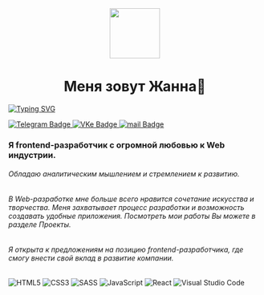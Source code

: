 

<div id="header" align="center">
<img src="https://i.giphy.com/media/v1.Y2lkPTc5MGI3NjExNjU3YzVvYW5qbGx2aWV4dDl2dTJwZDJhc3ZvNm1wdXhhbjVjNXJmaSZlcD12MV9pbnRlcm5hbF9naWZfYnlfaWQmY3Q9Zw/2ikwIgNrmPZICNmRyX/giphy.gif" width=100/>
</div>
<h1 align="center">Меня зовут Жанна👋</h1>


[![Typing SVG](https://readme-typing-svg.herokuapp.com?color=%2336BCF7&lines=Frontend+developer)](https://git.io/typing-svg)

<div id="contacts">
	<a href="https://t.me/BonaaFidess">
	 <img src="https://img.shields.io/badge/Telegram-blue?style=for-the-badge&logo=Telegram&logoColor=white" alt="Telegram Badge"/>
	</a>
	<a href="https://vk.com/id15426643">
  <img src="https://img.shields.io/badge/VK-blue?style=for-the-badge&logo=VK&logoColor=white" alt="VKe Badge"/>
</a>
<a href="mailto:agupova.j@gmail.com">
  <img src="https://img.shields.io/badge/mail-blue?style=for-the-badge&logo=mail&logoColor=white" alt="mail Badge"/>
</a>
</div>

### Я frontend-разработчик с огромной любовью к Web индустрии. 
###### Обладаю аналитическим мышлением и стремлением к развитию.
###### В Web-разработке мне больше всего нравится сочетание искусства и творчества. Меня захватывает процесс разработки и возможность создавать удобные приложения. Посмотреть мои работы Вы можете в разделе Проекты.
###### Я открыта к предложениям на позицию frontend-разработчика, где смогу внести свой вклад в развитие компании.

![HTML5](https://img.shields.io/badge/html5-%23E34F26.svg?style=for-the-badge&logo=html5&logoColor=white)
![CSS3](https://img.shields.io/badge/css3-%231572B6.svg?style=for-the-badge&logo=css3&logoColor=white)
	![SASS](https://img.shields.io/badge/SASS-hotpink.svg?style=for-the-badge&logo=SASS&logoColor=white)
![JavaScript](https://img.shields.io/badge/javascript-%23323330.svg?style=for-the-badge&logo=javascript&logoColor=%23F7DF1E)
![React](https://img.shields.io/badge/react-%2320232a.svg?style=for-the-badge&logo=react&logoColor=%2361DAFB)
![Visual Studio Code](https://img.shields.io/badge/Visual%20Studio%20Code-0078d7.svg?style=for-the-badge&logo=visual-studio-code&logoColor=white)


